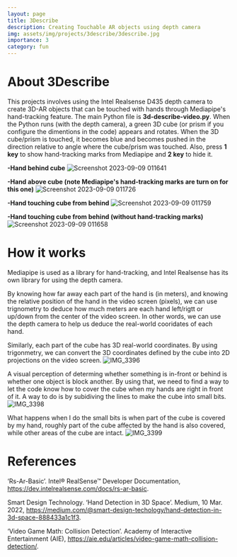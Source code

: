 ```yaml
---
layout: page
title: 3Describe
description: Creating Touchable AR objects using depth camera
img: assets/img/projects/3describe/3describe.jpg
importance: 3
category: fun
---
```


# About 3Describe
This projects involves using the Intel Realsense D435 depth camera to create 3D-AR objects that can be touched with hands through Mediapipe's hand-tracking feature. The main Python file is **3d-describe-video.py**. When the Python runs (with the depth camera), a green 3D cube (or prism if you configure the dimentions in the code) appears and rotates. When the 3D cube/prism is touched, it becomes blue and becomes pushed in the direction relative to angle where the cube/prism was touched. Also, press **1 key** to show hand-tracking marks from Mediapipe and **2 key** to hide it.

**-Hand behind cube**
![Screenshot 2023-09-09 011641](https://github.com/comrademan/3Describe/assets/85780191/f5e00067-0fce-43f8-9eff-86bd3ea5b07b)

**-Hand above cube (note Mediapipe's hand-tracking marks are turn on for this one)**
![Screenshot 2023-09-09 011726](https://github.com/comrademan/3Describe/assets/85780191/43d55950-21c0-40f4-b48c-5e2d7b3b3ea9)

**-Hand touching cube from behind**
![Screenshot 2023-09-09 011759](https://github.com/comrademan/3Describe/assets/85780191/099122d4-46fb-42b6-9142-35e82e9eaf7a)

**-Hand touching cube from behind (without hand-tracking marks)**
![Screenshot 2023-09-09 011658](https://github.com/comrademan/3Describe/assets/85780191/deff0af9-b401-4650-b65e-0f1ff256fafe)

# How it works
Mediapipe is used as a library for hand-tracking, and Intel Realsense has its own library for using the depth camera.

By knowing how far away each part of the hand is (in meters), and knowing the relative position of the hand in the video screen (pixels), we can use trignometry to deduce how much meters are each hand left/rigtt or up/down from the center of the video screen. In other words, we can use the depth camera to help us deduce the real-world cooridates of each hand.

Similarly, each part of the cube has 3D real-world coordinates. By using trigonmetry, we can convert the 3D coordinates defined by the cube into 2D projections on the video screen.
![IMG_3396](https://github.com/comrademan/3Describe/assets/85780191/f8aa484c-df8a-47aa-ab51-e2ec3fea9b1a)

A visual perception of determing whether something is in-front or behind is whether one object is block another. By using that, we need to find a way to let the code know how to cover the cube when my hands are right in front of it. A way to do is by subidiving the lines to make the cube into small bits.
![IMG_3398](https://github.com/comrademan/3Describe/assets/85780191/2c92dd15-040a-4b80-8ace-d514db14b489)

What happens when I do the small bits is when part of the cube is covered by my hand, roughly part of the cube affected by the hand is also covered, while other areas of the cube are intact. 
![IMG_3399](https://github.com/comrademan/3Describe/assets/85780191/5bc4d3dd-a962-493f-a291-38786200b68b)




# References
‘Rs-Ar-Basic’. Intel® RealSense™ Developer Documentation, https://dev.intelrealsense.com/docs/rs-ar-basic. 

Smart Design Technology. ‘Hand Detection in 3D Space’. Medium, 10 Mar. 2022, https://medium.com/@smart-design-techology/hand-detection-in-3d-space-888433a1c1f3.

‘Video Game Math: Collision Detection’. Academy of Interactive Entertainment (AIE), https://aie.edu/articles/video-game-math-collision-detection/.